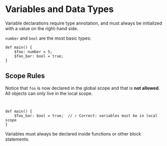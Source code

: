 # Variables and Data Types

Variable declarations require type annotation, and must always be initialized with a value on the right-hand side.

`number` and `bool` are the most basic types:

```kaori
def main() {
    $foo: number = 5;
    $foo_bar: bool = true;
}
```

## Scope Rules

Notice that `foo` is now declared in the global scope and that is **not allowed**. All objects can only live in the local scope.

```kaori


def main() {
    $foo_bar: bool = true;  // ✓ Correct: variables must be in local scope
}
```

Variables must always be declared inside functions or other block statements.
